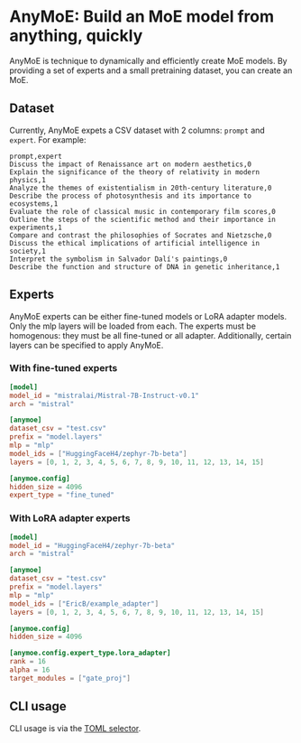 # AnyMoE: Build an MoE model from anything, quickly

AnyMoE is technique to dynamically and efficiently create MoE models. By providing a set of experts and a small pretraining dataset, you can create an MoE.

## Dataset
Currently, AnyMoE expets a CSV dataset with 2 columns: `prompt` and `expert`. For example:
```csv
prompt,expert
Discuss the impact of Renaissance art on modern aesthetics,0
Explain the significance of the theory of relativity in modern physics,1
Analyze the themes of existentialism in 20th-century literature,0
Describe the process of photosynthesis and its importance to ecosystems,1
Evaluate the role of classical music in contemporary film scores,0
Outline the steps of the scientific method and their importance in experiments,1
Compare and contrast the philosophies of Socrates and Nietzsche,0
Discuss the ethical implications of artificial intelligence in society,1
Interpret the symbolism in Salvador Dalí's paintings,0
Describe the function and structure of DNA in genetic inheritance,1
```

## Experts
AnyMoE experts can be either fine-tuned models or LoRA adapter models. Only the mlp layers will be loaded from each. The experts must be homogenous: they must be all fine-tuned or all adapter. Additionally, certain layers can be specified to apply AnyMoE.

### With fine-tuned experts
```toml
[model]
model_id = "mistralai/Mistral-7B-Instruct-v0.1"
arch = "mistral"

[anymoe]
dataset_csv = "test.csv"
prefix = "model.layers"
mlp = "mlp"
model_ids = ["HuggingFaceH4/zephyr-7b-beta"]
layers = [0, 1, 2, 3, 4, 5, 6, 7, 8, 9, 10, 11, 12, 13, 14, 15]

[anymoe.config]
hidden_size = 4096
expert_type = "fine_tuned"
```

### With LoRA adapter experts
```toml
[model]
model_id = "HuggingFaceH4/zephyr-7b-beta"
arch = "mistral"

[anymoe]
dataset_csv = "test.csv"
prefix = "model.layers"
mlp = "mlp"
model_ids = ["EricB/example_adapter"]
layers = [0, 1, 2, 3, 4, 5, 6, 7, 8, 9, 10, 11, 12, 13, 14, 15]

[anymoe.config]
hidden_size = 4096

[anymoe.config.expert_type.lora_adapter]
rank = 16
alpha = 16
target_modules = ["gate_proj"]
```

## CLI usage

CLI usage is via the [TOML selector](TOML_SELECTOR.md#anymoe).
